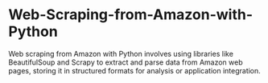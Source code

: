# Web-Scraping-from-Amazon-with-Python
Web scraping from Amazon with Python involves using libraries like BeautifulSoup and Scrapy to extract and parse data from Amazon web pages, storing it in structured formats for analysis or application integration.
